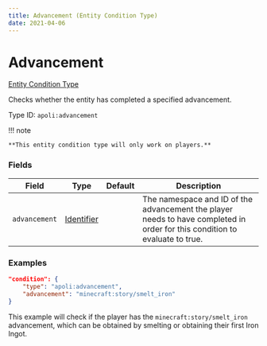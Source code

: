 ```yaml
---
title: Advancement (Entity Condition Type)
date: 2021-04-06
---
```


# Advancement

[Entity Condition Type](../entity_condition_types.md)

Checks whether the entity has completed a specified advancement.

Type ID: `apoli:advancement`

!!! note

    **This entity condition type will only work on players.**


### Fields

Field  | Type | Default | Description
-------|------|---------|-------------
`advancement` | [Identifier](../data_types/identifier.md) | | The namespace and ID of the advancement the player needs to have completed in order for this condition to evaluate to true.


### Examples

```json
"condition": {
    "type": "apoli:advancement",
    "advancement": "minecraft:story/smelt_iron"
}
```

This example will check if the player has the `minecraft:story/smelt_iron` advancement, which can be obtained by smelting or obtaining their first Iron Ingot.
